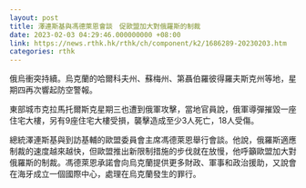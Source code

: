 ```yaml
---
layout: post
title: 澤連斯基與馮德萊恩會談　促歐盟加大對俄羅斯的制裁
date: 2023-02-03 04:29:46.000000000 +08:00
link: https://news.rthk.hk/rthk/ch/component/k2/1686289-20230203.htm
categories: rthk
---
```


俄烏衝突持續。烏克蘭的哈爾科夫州、蘇梅州、第聶伯羅彼得羅夫斯克州等地，星期四再次響起防空警報。

東部城市克拉馬托爾斯克星期三也遭到俄軍攻擊，當地官員說，俄軍導彈摧毀一座住宅大樓，另有9座住宅大樓受損，襲擊造成至少3人死亡，18人受傷。

總統澤連斯基與到訪基輔的歐盟委員會主席馮德萊恩舉行會談。他說，俄羅斯適應制裁的速度越來越快，但歐盟推出新限制措施的步伐就在放慢，他呼籲歐盟加大對俄羅斯的制裁。馮德萊恩承諾會向烏克蘭提供更多財政、軍事和政治援助，又說會在海牙成立一個國際中心，處理在烏克蘭發生的罪行。

